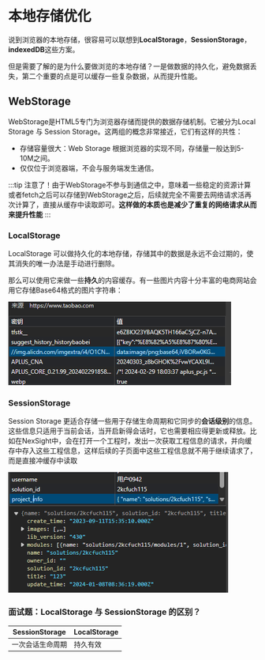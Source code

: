 # 本地存储优化
说到浏览器的本地存储，很容易可以联想到**LocalStorage**，**SessionStorage**，**indexedDB**这些方案。

但是需要了解的是为什么要做浏览的本地存储？一是做数据的持久化，避免数据丢失，第二个重要的点是可以缓存一些复杂数据，从而提升性能。

## WebStorage
WebStorage是HTML5专门为浏览器存储而提供的数据存储机制。它被分为Local Storage 与 Session Storage。这两组的概念非常接近，它们有这样的共性：

- 存储容量很大：Web Storage 根据浏览器的实现不同，存储量一般达到5-10M之间。
- 仅仅位于浏览器端，不会与服务端发生通信。

:::tip
注意了！由于WebStorage不参与到通信之中，意味着一些稳定的资源计算或者fetch之后可以存储到WebStorage之后，后续就完全不需要去网络请求活再次计算了，直接从缓存中读取即可。**这样做的本质也是减少了重复的网络请求从而来提升性能**
:::

### LocalStorage
LocalStorage 可以做持久化的本地存储，存储其中的数据是永远不会过期的，使其消失的唯一办法是手动进行删除。

那么可以使用它来做一些**持久**的内容缓存。有一些图片内容十分丰富的电商网站会用它存储Base64格式的图片字符串：

![image](./assets/%E6%80%A7%E8%83%BD%E4%BC%98%E5%8C%96%E4%B9%8Blocalstorage.png)

### SessionStorage
Session Storage 更适合存储一些用于存储生命周期和它同步的**会话级别**的信息。这些信息只适用于当前会话，当开启新得会话时，它也需要相应得更新或释放。比如在NexSight中，会在打开一个工程时，发出一次获取工程信息的请求，并向缓存中存入这些工程信息，这样后续的子页面中这些工程信息就不用于继续请求了，而是直接冲缓存中读取

![image](./assets/%E6%80%A7%E8%83%BD%E4%BC%98%E5%8C%96%E4%B9%8BsessionStorage.png)


### 面试题：LocalStorage 与 SessionStorage 的区别？
| SessionStorage | LocalStorage |
|------|------|
|一次会话生命周期|持久有效|